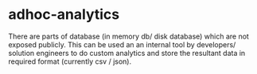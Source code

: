 # adhoc-analytics
There are parts of database (in memory db/ disk database) which are not exposed publicly. This can be used an an internal tool by developers/ solution engineers to do custom analytics and store the resultant data in required format (currently csv / json). 
